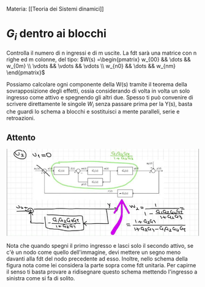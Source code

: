 Materia: [[Teoria dei Sistemi dinamici]]
# $G_i$ dentro ai blocchi
Controlla il numero di n ingressi e di m uscite. La fdt sarà una matrice con n righe ed m colonne, del tipo:
$W(s) =\begin{pmatrix} w_{00} && \dots && w_{0m} \\ \vdots && \vdots && \vdots \\ w_{n0} && \dots && w_{nm} \end{pmatrix}$ 

Possiamo calcolare ogni componente della W(s) tramite il teorema della sovrapposizione degli effetti, ossia considerando di volta in volta un solo ingresso come attivo e spegnendo gli altri due.
Spesso ti può convenire di scrivere direttamente le singole $W_{i}$ senza passare prima per la Y(s), basta che guardi lo schema a blocchi e sostituisci a mente paralleli, serie e retroazioni.

## Attento

![Schema a blocchi](../Immagini/Schemi%20a%20blocchi.png)

Nota che quando spegni il primo ingresso e lasci solo il secondo attivo, se c'è un nodo come quello dell'immagine, devi mettere un segno meno davanti alla fdt del nodo precedente ad esso.
Inoltre, nello schema della figura nota come lei considera la parte sopra come fdt unitaria. Per capirne il senso ti basta provare a ridisegnare questo schema mettendo l'ingresso a sinistra come si fa di solito.